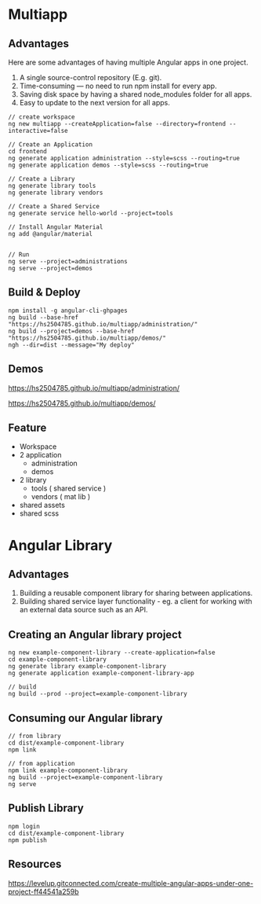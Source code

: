 # Multiapp

## Advantages

Here are some advantages of having multiple Angular apps in one project.

1. A single source-control repository (E.g. git).
2. Time-consuming — no need to run npm install for every app.
3. Saving disk space by having a shared node_modules folder for all apps.
4. Easy to update to the next version for all apps.

```
// create workspace
ng new multiapp --createApplication=false --directory=frontend --interactive=false

// Create an Application
cd frontend
ng generate application administration --style=scss --routing=true
ng generate application demos --style=scss --routing=true

// Create a Library
ng generate library tools
ng generate library vendors

// Create a Shared Service
ng generate service hello-world --project=tools

// Install Angular Material
ng add @angular/material


// Run
ng serve --project=administrations
ng serve --project=demos
```

## Build & Deploy

```
npm install -g angular-cli-ghpages
ng build --base-href "https://hs2504785.github.io/multiapp/administration/"
ng build --project=demos --base-href "https://hs2504785.github.io/multiapp/demos/"
ngh --dir=dist --message="My deploy"
```

## Demos

https://hs2504785.github.io/multiapp/administration/

https://hs2504785.github.io/multiapp/demos/

## Feature

- Workspace
- 2 application
  - administration
  - demos
- 2 library
  - tools ( shared service )
  - vendors ( mat lib )
- shared assets
- shared scss

# Angular Library

## Advantages

1. Building a reusable component library for sharing between applications.
2. Building shared service layer functionality - eg. a client for working with an external data source such as an API.

## Creating an Angular library project

```
ng new example-component-library --create-application=false
cd example-component-library
ng generate library example-component-library
ng generate application example-component-library-app

// build
ng build --prod --project=example-component-library
```

## Consuming our Angular library

```
// from library
cd dist/example-component-library
npm link

// from application
npm link example-component-library
ng build --project=example-component-library
ng serve
```

## Publish Library

```
npm login
cd dist/example-component-library
npm publish
```

## Resources

https://levelup.gitconnected.com/create-multiple-angular-apps-under-one-project-ff44541a259b
